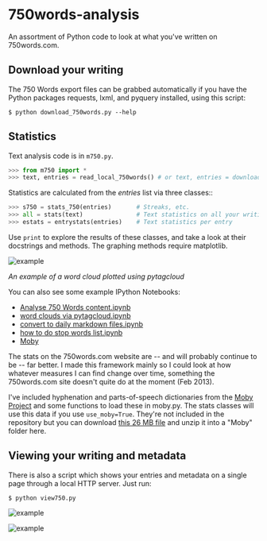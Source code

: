 # 750words-analysis

An assortment of Python code to look at what you've written on 750words.com.

## Download your writing

The 750 Words export files can be grabbed automatically if you have the Python
packages requests, lxml, and pyquery installed, using this script:

    $ python download_750words.py --help
    
## Statistics

Text analysis code is in ``m750.py``.

```python
>>> from m750 import *
>>> text, entries = read_local_750words() # or text, entries = download_750words()
```

Statistics are calculated from the *entries* list via three classes::

```python
>>> s750 = stats_750(entries)       # Streaks, etc.
>>> all = stats(text)               # Text statistics on all your writing
>>> estats = entrystats(entries)    # Text statistics per entry
```

Use ``print`` to explore the results of these classes, and take a look at their
docstrings and methods. The graphing methods require matplotlib.

![example](https://raw.github.com/kinverarity1/750words-analysis/master/wordcloud.png)

*An example of a word cloud plotted using pytagcloud*

You can also see some example IPython Notebooks:

- [Analyse 750 Words content.ipynb](http://nbviewer.ipython.org/github/kinverarity1/750words-analysis/blob/master/Analyse%20750%20Words%20content.ipynb)
- [word clouds via pytagcloud.ipynb](http://nbviewer.ipython.org/github/kinverarity1/750words-analysis/blob/master/word%20clouds%20via%20pytagcloud.ipynb)
- [convert to daily markdown files.ipynb](http://nbviewer.ipython.org/github/kinverarity1/750words-analysis/blob/master/convert%20to%20daily%20markdown%20files.ipynb)
- [how to do stop words list.ipynb](http://nbviewer.ipython.org/github/kinverarity1/750words-analysis/blob/master/how%20to%20do%20stop%20words%20list.ipynb)
- [Moby](http://nbviewer.ipython.org/github/kinverarity1/750words-analysis/blob/master/Moby.ipynb)  

The stats on the 750words.com website are -- and will probably continue to be --
far better. I made this framework mainly so I could look at how whatever
measures I can find change over time, something the 750words.com site doesn't
quite do at the moment (Feb 2013).

I've included hyphenation and parts-of-speech dictionaries from the 
[Moby Project](http://icon.shef.ac.uk/Moby/)
and some functions to load these in moby.py. The stats classes will use this
data if you use ``use_moby=True``. They're not included in the repository but
you can download [this 26 MB file](http://www.dcs.shef.ac.uk/research/ilash/Moby/moby.tar.Z)
 and unzip it into a "Moby" folder here.

## Viewing your writing and metadata

There is also a script which shows your entries and metadata on a single page
through a local HTTP server. Just run:

    $ python view750.py
    
![example](https://raw.github.com/kinverarity1/750words-analysis/master/example_entries.png)

![example](https://raw.github.com/kinverarity1/750words-analysis/master/example_metadata_graph.png)